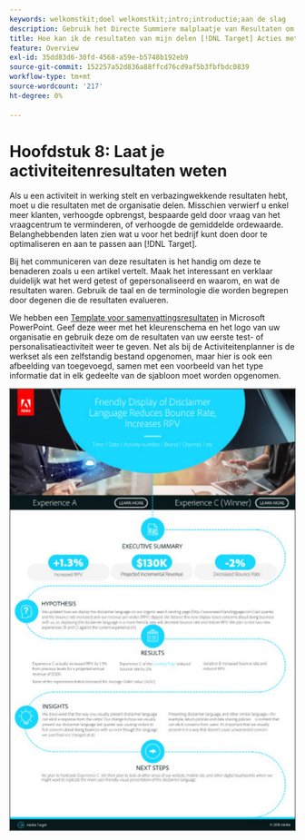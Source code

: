```yaml
---
keywords: welkomstkit;doel welkomstkit;intro;introductie;aan de slag
description: Gebruik het Directe Summiere malplaatje van Resultaten om u te helpen uw successen met uw Adobe communiceren [!DNL Target] activiteiten.
title: Hoe kan ik de resultaten van mijn delen [!DNL Target] Acties met mijn organisatie?
feature: Overview
exl-id: 35dd83d6-30fd-4568-a59e-b5748b192eb9
source-git-commit: 152257a52d836a88ffcd76cd9af5b3fbfbdc0839
workflow-type: tm+mt
source-wordcount: '217'
ht-degree: 0%

---
```


# Hoofdstuk 8: Laat je activiteitenresultaten weten

Als u een activiteit in werking stelt en verbazingwekkende resultaten hebt, moet u die resultaten met de organisatie delen. Misschien verwierf u enkel meer klanten, verhoogde opbrengst, bespaarde geld door vraag van het vraagcentrum te verminderen, of verhoogde de gemiddelde ordewaarde. Belanghebbenden laten zien wat u voor het bedrijf kunt doen door te optimaliseren en aan te passen aan [!DNL Target].

Bij het communiceren van deze resultaten is het handig om deze te benaderen zoals u een artikel vertelt. Maak het interessant en verklaar duidelijk wat het werd getest of gepersonaliseerd en waarom, en wat de resultaten waren. Gebruik de taal en de terminologie die worden begrepen door degenen die de resultaten evalueren.

We hebben een [Template voor samenvattingsresultaten](/help/main/assets/executive-summary.zip) in Microsoft PowerPoint. Geef deze weer met het kleurenschema en het logo van uw organisatie en gebruik deze om de resultaten van uw eerste test- of personalisatieactiviteit weer te geven. Net als bij de Activiteitenplanner is de werkset als een zelfstandig bestand opgenomen, maar hier is ook een afbeelding van toegevoegd, samen met een voorbeeld van het type informatie dat in elk gedeelte van de sjabloon moet worden opgenomen.

![Samenvattend verslag](/help/main/c-intro/assets/executive-summary-report.png)
